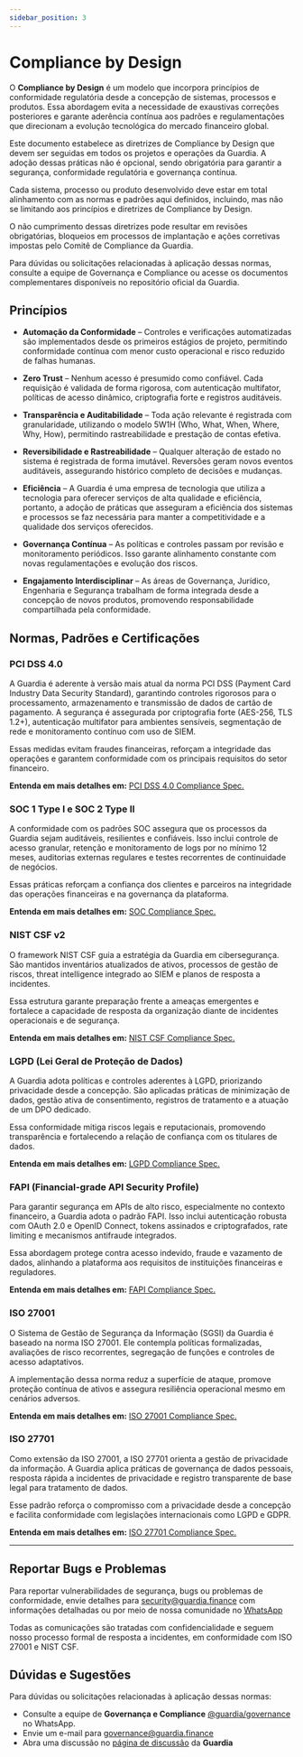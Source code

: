 ```yaml
---
sidebar_position: 3
---
```


# Compliance by Design

O **Compliance by Design** é um modelo que incorpora princípios de conformidade regulatória desde a concepção de sistemas, processos e produtos. Essa abordagem evita a necessidade de exaustivas correções posteriores e garante aderência contínua aos padrões e regulamentações que direcionam a evolução tecnológica do mercado financeiro global.

Este documento estabelece as diretrizes de Compliance by Design que devem ser seguidas em todos os projetos e operações da Guardia. A adoção dessas práticas não é opcional, sendo obrigatória para garantir a segurança, conformidade regulatória e governança contínua.

Cada sistema, processo ou produto desenvolvido deve estar em total alinhamento com as normas e padrões aqui definidos, incluindo, mas não se limitando aos princípios e diretrizes de Compliance by Design.

O não cumprimento dessas diretrizes pode resultar em revisões obrigatórias, bloqueios em processos de implantação e ações corretivas impostas pelo Comitê de Compliance da Guardia.

Para dúvidas ou solicitações relacionadas à aplicação dessas normas, consulte a equipe de Governança e Compliance ou acesse os documentos complementares disponíveis no repositório oficial da Guardia.

## Princípios

- **Automação da Conformidade** – Controles e verificações automatizadas são implementados desde os primeiros estágios de projeto, permitindo conformidade contínua com menor custo operacional e risco reduzido de falhas humanas.

- **Zero Trust** – Nenhum acesso é presumido como confiável. Cada requisição é validada de forma rigorosa, com autenticação multifator, políticas de acesso dinâmico, criptografia forte e registros auditáveis.

- **Transparência e Auditabilidade** – Toda ação relevante é registrada com granularidade, utilizando o modelo 5W1H (Who, What, When, Where, Why, How), permitindo rastreabilidade e prestação de contas efetiva.

- **Reversibilidade e Rastreabilidade** – Qualquer alteração de estado no sistema é registrada de forma imutável. Reversões geram novos eventos auditáveis, assegurando histórico completo de decisões e mudanças.

- **Eficiência** – A Guardia é uma empresa de tecnologia que utiliza a tecnologia para oferecer serviços de alta qualidade e eficiência, portanto, a adoção de práticas que asseguram a eficiência dos sistemas e processos se faz necessária para manter a competitividade e a qualidade dos serviços oferecidos.

- **Governança Contínua** – As políticas e controles passam por revisão e monitoramento periódicos. Isso garante alinhamento constante com novas regulamentações e evolução dos riscos.

- **Engajamento Interdisciplinar** – As áreas de Governança, Jurídico, Engenharia e Segurança trabalham de forma integrada desde a concepção de novos produtos, promovendo responsabilidade compartilhada pela conformidade.

## Normas, Padrões e Certificações

### PCI DSS 4.0

A Guardia é aderente à versão mais atual da norma PCI DSS (Payment Card Industry Data Security Standard), garantindo controles rigorosos para o processamento, armazenamento e transmissão de dados de cartão de pagamento. A segurança é assegurada por criptografia forte (AES-256, TLS 1.2+), autenticação multifator para ambientes sensíveis, segmentação de rede e monitoramento contínuo com uso de SIEM.

Essas medidas evitam fraudes financeiras, reforçam a integridade das operações e garantem conformidade com os principais requisitos do setor financeiro.

**Entenda em mais detalhes em:** [PCI DSS 4.0 Compliance Spec.](#)



### SOC 1 Type I e SOC 2 Type II

A conformidade com os padrões SOC assegura que os processos da Guardia sejam auditáveis, resilientes e confiáveis. Isso inclui controle de acesso granular, retenção e monitoramento de logs por no mínimo 12 meses, auditorias externas regulares e testes recorrentes de continuidade de negócios.

Essas práticas reforçam a confiança dos clientes e parceiros na integridade das operações financeiras e na governança da plataforma.

**Entenda em mais detalhes em:** [SOC Compliance Spec.](#)



### NIST CSF v2

O framework NIST CSF guia a estratégia da Guardia em cibersegurança. São mantidos inventários atualizados de ativos, processos de gestão de riscos, threat intelligence integrado ao SIEM e planos de resposta a incidentes.

Essa estrutura garante preparação frente a ameaças emergentes e fortalece a capacidade de resposta da organização diante de incidentes operacionais e de segurança.

**Entenda em mais detalhes em:** [NIST CSF Compliance Spec.](#)



### LGPD (Lei Geral de Proteção de Dados)

A Guardia adota políticas e controles aderentes à LGPD, priorizando privacidade desde a concepção. São aplicadas práticas de minimização de dados, gestão ativa de consentimento, registros de tratamento e a atuação de um DPO dedicado.

Essa conformidade mitiga riscos legais e reputacionais, promovendo transparência e fortalecendo a relação de confiança com os titulares de dados.

**Entenda em mais detalhes em:** [LGPD Compliance Spec.](#)



### FAPI (Financial-grade API Security Profile)

Para garantir segurança em APIs de alto risco, especialmente no contexto financeiro, a Guardia adota o padrão FAPI. Isso inclui autenticação robusta com OAuth 2.0 e OpenID Connect, tokens assinados e criptografados, rate limiting e mecanismos antifraude integrados.

Essa abordagem protege contra acesso indevido, fraude e vazamento de dados, alinhando a plataforma aos requisitos de instituições financeiras e reguladores.

**Entenda em mais detalhes em:** [FAPI Compliance Spec.](#)



### ISO 27001

O Sistema de Gestão de Segurança da Informação (SGSI) da Guardia é baseado na norma ISO 27001. Ele contempla políticas formalizadas, avaliações de risco recorrentes, segregação de funções e controles de acesso adaptativos.

A implementação dessa norma reduz a superfície de ataque, promove proteção contínua de ativos e assegura resiliência operacional mesmo em cenários adversos.

**Entenda em mais detalhes em:** [ISO 27001 Compliance Spec.](#)



### ISO 27701

Como extensão da ISO 27001, a ISO 27701 orienta a gestão de privacidade da informação. A Guardia aplica práticas de governança de dados pessoais, resposta rápida a incidentes de privacidade e registro transparente de base legal para tratamento de dados.

Esse padrão reforça o compromisso com a privacidade desde a concepção e facilita conformidade com legislações internacionais como LGPD e GDPR.

**Entenda em mais detalhes em:** [ISO 27701 Compliance Spec.](#)

---

## Reportar Bugs e Problemas

Para reportar vulnerabilidades de segurança, bugs ou problemas de conformidade, envie detalhes para [security@guardia.finance](mailto:security@guardia.finance) com informações detalhadas ou por meio de nossa comunidade no [WhatsApp](#)


Todas as comunicações são tratadas com confidencialidade e seguem nosso processo formal de resposta a incidentes, em conformidade com ISO 27001 e NIST CSF.


## Dúvidas e Sugestões

Para dúvidas ou solicitações relacionadas à aplicação dessas normas:

- Consulte a equipe de **Governança e Compliance** [@guardia/governance](https://github.com/orgs/guardiafinance/teams/governance) no WhatsApp.
- Envie um e-mail para [governance@guardia.finance](mailto:governance@guardia.finance)
- Abra uma discussão no [página de discussão](https://github.com/orgs/guardiafinance/discussions/new?category=bug-report) da **Guardia**

